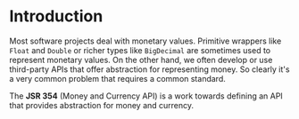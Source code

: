 # Introduction

Most software projects deal with monetary values. Primitive wrappers like `Float` and `Double` or richer types like `BigDecimal` are sometimes used to represent monetary values. On the other hand, we often develop or use third-party APIs that offer abstraction for representing money. So clearly it's a very common problem that requires a common standard.

The **JSR 354** (Money and Currency API) is a work towards defining an API that provides abstraction for  money and currency.
